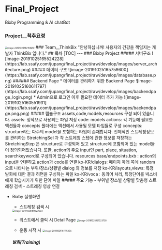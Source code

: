 # Final_Project
Bixby Programming  & AI chatBot
### Project__척추요정
<img src="https://lab.ssafy.com/jupang/final_project/raw/develop/images/logo.png" alt="image-20191025162159210" style="zoom:50%;" />
### Team__ThinkBix
"안녕하십니까! 사용자의 건강을 책임지는 개발자 ThinkBix 입니다."
## 목차
[TOC]
---
### Bixby Project
##### 서버구조
![image-20191025165524228](https://lab.ssafy.com/jupang/final_project/raw/develop/images/server_architecture.png)
##### 데이터 구조
![image-20191025165759600](https://lab.ssafy.com/jupang/final_project/raw/develop/images/database.png)
###### Backend Page
* 데이터를 관리하기 위한 Backend Page
![image-20191025160611797](https://lab.ssafy.com/jupang/final_project/raw/develop/images/backendpage_login.png)
* Admin으로 로그인 이후 필요한 데이터 추가 가능
![image-20191025160551931](https://lab.ssafy.com/jupang/final_project/raw/develop/images/backendpage.png.png)
##### 캡슐구조
assets,code,models,resources 구성 되어 있습니다.
assets: 정적으로 사용되는 파일 저장
code: 
models
​ actions: 각 기능에 필요한 액션들과 concepts 폴더에는 액션에서 사용될 모델 타입들로 구성
​ concepts: structure라는 다수의 model을 포함하는 타입이 존재합니다. 전체적인 스트레칭정보를 관리하는 StretchingSel 과 각 스트레칭 스텝에 관한 정보를 저장하는 StretchingStep 은 structure로 구성되어 있고 structure에 포함되어 있는 model들이 정의되어있습니다. 또한, action의 주요 input인 part, place, situation, searchkeyword로 구성되어 있습니다.
resources
​ base/endpoints.bxb : action의 input을 연결하고 action과 code를 연결 
​ ko-KR/dialogs: 페이지 아래 쪽에 random으로 나타나는 부위/장소/상황별 dialog 의 정보를 저장
​ ko-KR/layouts,views: 특정 발화에 대한 결과 허면을 구성하는 파일
​ ko-KR/voca : 동의어 처리, 특정단어를 빅스비에게 학습시키기 위한 단어 파일
##### 주요 기능
- 부위별 장소별 상황별 맞춤형 스트레칭 검색
- 스트레칭 영상 연결
  
* Bixby 실행화면
  * 스트레칭 검색 시
  <img src="https://lab.ssafy.com/jupang/final_project/raw/develop/images/apppage.png" alt="image-20191025160922003" style="zoom:50%; align-items:left" />
  
  * 리스트에서 클릭 시 DetailPage
    ​ <img src="https://lab.ssafy.com/jupang/final_project/raw/develop/images/appdetail.png" alt="image-20191025161023730" style="zoom:50%;" />
    
  * 운동 시작 시
    ​ <img src="https://lab.ssafy.com/jupang/final_project/raw/develop/images/appstep.png" alt="image-20191025161115304" style="zoom:50%;" />
  
  ##### 발화(Training)
  
